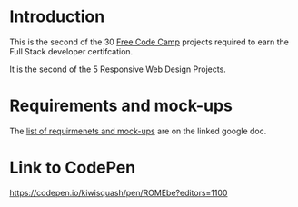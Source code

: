 # Introduction

This is the second of the 30 [Free Code Camp](https://www.freecodecamp.org/settings) projects required to earn the Full Stack developer certifcation.

It is the second of the 5 Responsive Web Design Projects.

# Requirements and mock-ups

The [list of requirmenets and mock-ups](https://docs.google.com/document/d/1_X79q0ABDTBLMMHKKfJewam7taysRmcwmoIxWpFw3x8/edit#) are on the linked google doc.

# Link to CodePen

https://codepen.io/kiwisquash/pen/ROMEbe?editors=1100
